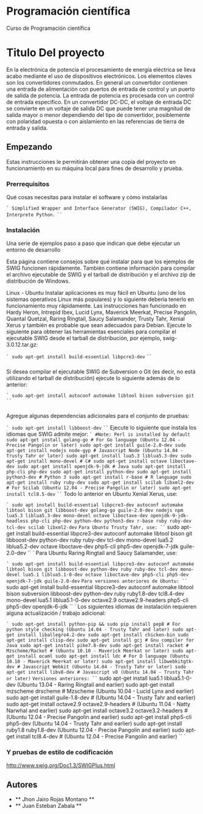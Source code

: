 # Programación científica
Curso de Programación científica 



# Titulo Del proyecto

En la electrónica de potencia el procesamiento de energía eléctrica se lleva acabo mediante el uso de dispositivos electrónicos. Los elementos claves son los convertidores conmutados. En general un convertidor contienen una entrada de alimentación con puertos de entrada de control y un puerto de salida de potencia. La entrada de potencia es procesada con un control de entrada especifico. En un convertidor DC-DC, el voltaje de entrada DC se convierte en un voltaje de salida DC que puede tener una magnitud de salida mayor o menor dependiendo del tipo de convertidor, posiblemente con polaridad opuesta o con aislamiento en las referencias de tierra de entrada y salida.

## Empezando

Estas instrucciones le permitirán obtener una copia del proyecto en funcionamiento en su máquina local para fines de desarrollo y prueba.

### Prerrequisitos

Qué cosas necesitas para instalar el software y cómo instalarlas

`` `
Simplified Wrapper and Interface Generator (SWIG), Compilador C++, Interprete Python.
`` `
`` `
### Instalación

Una serie de ejemplos paso a paso que indican que debe ejecutar un entorno de desarrollo

Esta página contiene consejos sobre qué instalar para que los ejemplos de SWIG funcionen rápidamente. También contiene información para compilar el archivo ejecutable de SWIG y el tarball de distribución y el archivo zip de distribución de Windows.

Linux - Ubuntu
Instalar aplicaciones es muy fácil en Ubuntu (uno de los sistemas operativos Linux más populares) y lo siguiente debería tenerlo en funcionamiento muy rápidamente. Las instrucciones han funcionado en Hardy Heron, Intrepid Ibex, Lucid Lynx, Maverick Meerkat, Precise Pangolin, Quantal Quetzal, Raring Ringtail, Saucy Salamander, Trusty Tahr, Xenial Xerus y también es probable que sean adecuados para Debian. Ejecute lo siguiente para obtener las herramientas esenciales para compilar el ejecutable SWIG desde el tarball de distribución, por ejemplo, swig-3.0.12.tar.gz:

`` `
sudo apt-get install build-essential libpcre3-dev
`` `
`` `
###

Si desea compilar el ejecutable SWIG de Subversion o Git (es decir, no está utilizando el tarball de distribución) ejecute lo siguiente además de lo anterior:

`` `
sudo apt-get install autoconf automake libtool bison subversion git
`` `
`` `
###
Agregue algunas dependencias adicionales para el conjunto de pruebas:

`` `
sudo apt-get install libboost-dev
`` `
`` `
Ejecute lo siguiente que instala los idiomas que SWIG admite mejor:
`` `
#Note: Perl is installed by default
sudo apt-get install golang-go # For Go language (Ubuntu 12.04 - Precise Pangolin or later)
sudo apt-get install guile-2.0-dev
sudo apt-get install nodejs node-gyp # Javascript Node (Ubuntu 14.04 - Trusty Tahr or later)
sudo apt-get install lua5.3 liblua5.3-dev
sudo apt-get install mono-devel # C#
sudo apt-get install octave liboctave-dev
sudo apt-get install openjdk-9-jdk # Java
sudo apt-get install php-cli php-dev
sudo apt-get install python-dev
sudo apt-get install python3-dev # Python 3
sudo apt-get install r-base # R language
sudo apt-get install ruby ruby-dev
sudo apt-get install scilab libxml2-dev # For Scilab (Ubuntu 12.04 - Precise Pangolin or later)
sudo apt-get install tcl8.5-dev
`` `
`` `
Todo lo anterior en Ubuntu Xenial Xerus, use:

`` `
sudo apt install build-essential libpcre3-dev autoconf automake libtool bison git libboost-dev golang-go guile-2.0-dev nodejs npm lua5.3 liblua5.3-dev mono-devel octave liboctave-dev openjdk-9-jdk-headless php-cli php-dev python-dev python3-dev r-base ruby ruby-dev tcl-dev scilab libxml2-dev
`` `
Para Ubuntu Trusty Tahr, use:
`` `
sudo apt-get install build-essential libpcre3-dev autoconf automake libtool bison git libboost-dev python-dev ruby ruby-dev tcl-dev mono-devel lua5.2 liblua5.2-dev octave liboctave-dev php5-cli php5-dev openjdk-7-jdk guile-2.0-dev 
`` `
Para Ubuntu Raring Ringtail and Saucy Salamander, use:

`` `
sudo apt-get install build-essential libpcre3-dev autoconf automake libtool bison git libboost-dev python-dev ruby ruby-dev tcl-dev mono-devel lua5.1 liblua5.1-0-dev octave liboctave-dev php5-cli php5-dev openjdk-7-jdk guile-2.0-dev
`` `
Para versiones anteriores de Ubuntu:
`` `
sudo apt-get install build-essential libpcre3-dev autoconf automake libtool bison subversion libboost-dev python-dev ruby ruby1.8-dev tcl8.4-dev mono-devel lua5.1 liblua5.1-0-dev octave2.9 octave2.9-headers php5-cli php5-dev openjdk-6-jdk
`` `
Los siguientes idiomas de instalación requieren alguna actualización / trabajo adicional:

`` `
sudo apt-get install python-pip && sudo pip install pep8 # For python style checking (Ubuntu 14.04 - Trusty Tahr and later)
sudo apt-get install liballegro4.2-dev
sudo apt-get install chicken-bin
sudo apt-get install clisp-dev
sudo apt-get install gcj # Gnu compiler for Java
sudo apt-get install pike7.8-dev
sudo apt-get install racket # Mzscheme/Racket # (Ubuntu 10.10 - Maverick Meerkat or later)
sudo apt-get install ocaml
sudo apt-get install ldc # For D language (Ubuntu 10.10 - Maverick Meerkat or later)
sudo apt-get install libwebkitgtk-dev # Javascript Webkit (Ubuntu 14.04 - Trusty Tahr or later)
sudo apt-get install libv8-dev # Javascript v8 (Ubuntu 14.04 - Trusty Tahr or later)
`` `
Versiones anteriores:
`` `
sudo apt-get install lua5.1 liblua5.1-0-dev (Ubuntu 13.04 - Raring Ringtail and earlier)
sudo apt-get install mzscheme drscheme # Mzscheme (Ubuntu 10.04 - Lucid Lynx and earlier)
sudo apt-get install guile-1.8-dev # (Ubuntu 14.04 - Trusty Tahr and earlier)
sudo apt-get install octave2.9 octave2.9-headers # (Ubuntu 11.04 - Natty Narwhal and earlier)
sudo apt-get install octave3.2 octave3.2-headers # (Ubuntu 12.04 - Precise Pangolin and earlier)
sudo apt-get install php5-cli php5-dev (Ubuntu 14.04 - Trusty Tahr and earlier)
sudo apt-get install ruby1.8 ruby1.8-dev (Ubuntu 12.04 - Precise Pangolin and earlier)
sudo apt-get install tcl8.4-dev # (Ubuntu 12.04 - Precise Pangolin and earlier)
`` `

### Y pruebas de estilo de codificación

http://www.swig.org/Doc1.3/SWIGPlus.html

## Autores

* ** Jhon Jairo Rojas Montano **
* ** Juan Esteban Zabala  **
